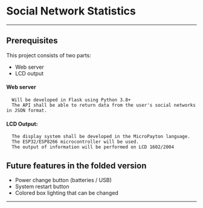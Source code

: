 # Social Network Statistics
___
<!--
Download sources
----
- **Windows** - the most current version is [here](https://github.com/vitaliishchudlo/steam_name_changer/releases)
-->

Prerequisites
-------------
This project consists of two parts: 
  - Web server
  - LCD output

#### Web server
      Will be developed in Flask using Python 3.8+
      The API shall be able to return data from the user's social networks in JSON format.

#### LCD Output:
      The display system shall be developed in the MicroPayton language.
      The ESP32/ESP8266 microcontroller will be used.
      The output of information will be performed on LCD 1602/2004
Future features in the folded version
-------------
  - Power change button (batteries / USB)
  - System restart button
  - Colored box lighting that can be changed
___


<!--
Getting Started
-------------
run bootstrap.sh: ./bootstrap.sh
start service: docker compose up

Testing
-------------
To test the application:

app$ scripts/test_app.sh

Linting
-------------
To lint the shell scripts:

$ docker compose run shell-linter
shell-linter$ scripts/lint_app.sh

or

$ docker compose run shell-linter scripts/lint_app.sh
Documenting
To document the application:

app$ scripts/document_app.sh

Notes
-------------
-->

